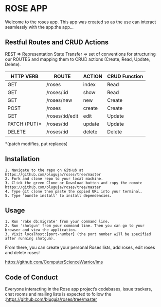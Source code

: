
# ROSE APP
Welcome to the roses app. This app was created so as the use can interact seamlessly with the app.the app...


## Restful Routes and CRUD Actions

REST => Representation State Transfer => set of conventions for structuring our ROUTES and mapping them to CRUD actions (Create, Read, Update, Delete).

  | HTTP VERB | ROUTE | ACTION   | CRUD Function |
| ------------- |-------------| ----------- | ------------------- |
| GET |  /roses  | index | Read |
| GET | /roses/:id | show | Read |
| GET | /roses/new | new | Create |
| POST | /roses | create | Create |
| GET | /roses/:id/edit | edit | Update |
| PATCH (PUT)* | /roses/:id | update | Update |
| DELETE | /roses/:id | delete | Delete |

*(patch modifies, put replaces)


## Installation

    1. Navigate to the repo on GitHub at https://github.com/bluguja/roses/tree/master
    2. Fork and clone repo to your local machine.
    3. Click the green Clone or Download button and copy the remote https://github.com/bluguja/roses/tree/master
    4. Type git clone then paste the copied URL into your terminal.
    5. Type 'bundle install' to install dependencies. 

## Usage

    1. Run 'rake db:migrate' from your command line.
    2. Run 'shotgun' from your command line. Then you can go to your browser and view the application.
    3. Visit localhost:[port-number] (the port number will be specified after running shotgun).

From there, you can create your personal Roses  lists, add roses, edit roses and delete roses! 

https://github.com/ComputerScienceWarrior/lms
## Code of Conduct

Everyone interacting in the Rose app project’s codebases, issue trackers, chat rooms and mailing lists is expected to follow the :https://github.com/bluguja/roses/tree/master

